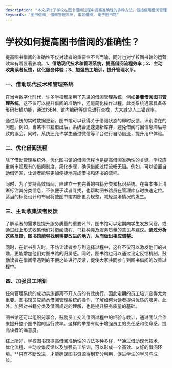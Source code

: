 ```yaml
---
description: "本文探讨了学校在图书借阅过程中提高准确性的多种方法，包括使用借阅管理系统、优化流程和提升用户体验等。"
keywords: "图书借阅, 借阅管理系统, 番薯借阅, 电子图书馆"
---
```

# 学校如何提高图书借阅的准确性？

提高图书借阅的准确性不仅对读者的重要性不言而喻，同时也对学校图书馆的运营效率有着显著影响。**1、借助现代技术和管理系统，提高借阅流程效率；2、主动收集读者反馈，优化服务体验；3、加强员工培训，提升管理水平。**

### 一、借助现代技术和管理系统

在当今数字化时代，许多学校都采用了先进的借阅管理系统，例如**番薯借阅图书管理系统**，这不仅可以提升借阅的准确性，还能简化操作过程。此类系统通常具备条形码扫描功能，通过ISBN、馆内编码等信息进行查找，大大减少人工错误率。

通过系统的实时数据更新，图书馆可以获得关于借阅状态的即时反馈，识别潜在的问题。例如，当某本书籍借出后，系统会迅速更新库存，避免借阅时因信息滞后导致的误会。同时，系统还允许学生通过微信等平台进行自助借还，提升用户体验。

### 二、优化借阅流程

除了借助管理系统外，优化图书馆的借阅流程也是提高借阅准确性的关键。学校应重新审视现有的借阅制度，简化步骤，确保借阅过程流畅无阻。例如，可以设置自助借还区，让读者能够更加便捷地完成借书和还书的流程。

同时，为了支持高效借阅，应建立一套完善的书籍分类和标识系统。在每本书上清晰标注其分类信息，不仅便于读者寻找，也帮助图书馆员在管理库存时快速定位。适当的标签设计和布局将使图书馆内部更为规整，减轻混淆情况的发生。

### 三、主动收集读者反馈

了解读者的需求是提升服务质量的重要环节。图书馆可以定期向学生发放问卷，或通过线上形式收集他们对借阅流程、书籍种类及服务质量的意见与建议。**通过分析这些反馈，图书馆能够找到需要改进的地方，从而做出相应调整。**

同时，在新书引入时，不妨让读者参与到选择过程中，这样不仅可以激发他们的兴趣，更能增加他们对图书馆的归属感。同时，图书馆也可以通过设定反馈机制，鼓励读者在借阅常遇到的不便之处进行反馈，促使大家共同参与到图书借阅的改善过程中。

### 四、加强员工培训

任何管理系统的成功实施都离不开人员的有效执行，因此定期的员工培训变得尤为重要。图书馆员应熟悉借阅管理系统的操作，了解如何为读者提供优质的服务。此外，加强对书籍分类及借阅规定的理解，也是提升服务质量的基础。

图书馆还可以组织分享会，鼓励员工交流借阅过程中的经验与教训，通过团队合作来提升整个图书馆的运行效率。这样的举措有助于增强员工的责任感和使命感，提高读者的满意度。

综上所述，学校图书馆提高借阅准确性的方法多种多样，**通过借助现代技术、优化流程、主动收集反馈以及加强员工培训，可以形成一个高效、友好的借阅环境。**只有不断改进，才能确保图书资源得到充分利用，促进学生的学习与成长。
